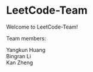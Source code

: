# LeetCode-Team

Welcome to LeetCode-Team!

Team members:  

Yangkun Huang    
Bingran Li    
Kan Zheng    
